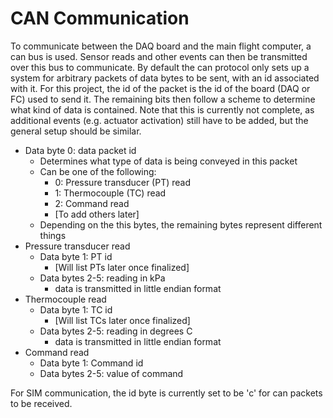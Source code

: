 # CAN Communication

To communicate between the DAQ board and the main flight computer, a can bus is used. Sensor reads and other events can then be transmitted over this bus to communicate. By default the can protocol only sets up a system for arbitrary packets of data bytes to be sent, with an id associated with it. For this project, the id of the packet is the id of the board (DAQ or FC) used to send it. The remaining bits then follow a scheme to determine what kind of data is contained. Note that this is currently not complete, as additional events (e.g. actuator activation) still have to be added, but the general setup should be similar. 

* Data byte 0: data packet id
  * Determines what type of data is being conveyed in this packet
  * Can be one of the following: 
    * 0: Pressure transducer (PT) read
    * 1: Thermocouple (TC) read
    * 2: Command read
    * [To add others later]
  * Depending on the this bytes, the remaining bytes represent different things
* Pressure transducer read
  * Data byte 1: PT id
    * [Will list PTs later once finalized]
  * Data bytes 2-5: reading in kPa
    * data is transmitted in little endian format
* Thermocouple read
  * Data byte 1: TC id
    * [Will list TCs later once finalized]
  * Data bytes 2-5: reading in degrees C
    * data is transmitted in little endian format
* Command read
  * Data byte 1: Command id
  * Data bytes 2-5: value of command

For SIM communication, the id byte is currently set to be 'c' for can packets to be received. 
